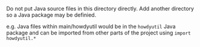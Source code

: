 Do not put Java source files in this directory directly.
Add another directory so a Java package may be definied.

e.g. Java files within main/howdyutil would be in the `howdyutil` Java package
and can be imported from other parts of the project using `import howdyutil.*`